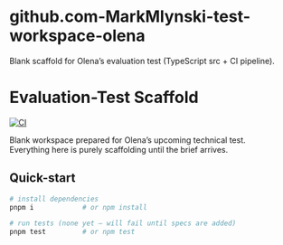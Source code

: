 # github.com-MarkMlynski-test-workspace-olena
Blank scaffold for Olena’s evaluation test (TypeScript src + CI pipeline).
# Evaluation-Test Scaffold

[![CI](https://github.com/MarkMlynski/YOUR-REPO/actions/workflows/ci.yml/badge.svg)](https://github.com/MarkMlynski/YOUR-REPO/actions/workflows/ci.yml)

Blank workspace prepared for Olena’s upcoming technical test.  
Everything here is purely scaffolding until the brief arrives.

## Quick-start

```bash
# install dependencies
pnpm i            # or npm install

# run tests (none yet – will fail until specs are added)
pnpm test         # or npm test

